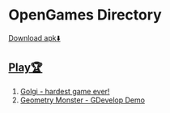 # OpenGames Directory
[Download apk⬇️](https://github.com/souvik-tests/opengames/releases/tag/1.0.1)
## [Play🏆](https://souvik-tests.github.io/opengames/index.html)

1. [Golgi - hardest game ever!](https://souvik-tests.github.io/opengames/games/Golgi/index.html)
2. [Geometry Monster - GDevelop Demo](https://souvik-tests.github.io/geometry-monster-play/index.html)
